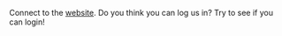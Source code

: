 Connect to the [website][ctf-page]. Do you think you can log us in? Try to see if you can login! 


[ctf-page]: http://jupiter.challenges.picoctf.org:39720